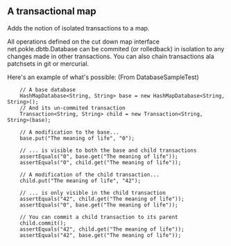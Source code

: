 A transactional map
----

Adds the notion of isolated transactions to a map.

All operations defined on the cut down map interface net.pokle.dbtb.Database can
be commited (or rolledback) in isolation to any changes made in other transactions.
You can also chain transactions ala patchsets in git or mercurial.

Here's an example of what's possible: (From DatabaseSampleTest)

        // A base database
        HashMapDatabase<String, String> base = new HashMapDatabase<String, String>();
        // And its un-commited transaction
        Transaction<String, String> child = new Transaction<String, String>(base);

        // A modification to the base...
        base.put("The meaning of life", "0");

        // ... is visible to both the base and child transactions
        assertEquals("0", base.get("The meaning of life"));
        assertEquals("0", child.get("The meaning of life"));

        // A modification of the child transaction...
        child.put("The meaning of life", "42");

        // ... is only visible in the child transaction
        assertEquals("42", child.get("The meaning of life"));
        assertEquals("0", base.get("The meaning of life"));

        // You can commit a child transaction to its parent
        child.commit();
        assertEquals("42", child.get("The meaning of life"));
        assertEquals("42", base.get("The meaning of life"));